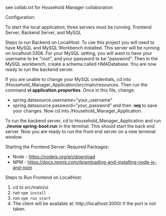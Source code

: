 see collab.txt for Household Manager collaboration

Configuration:

To start the local application, three servers must be running. Frontend Server, Backend Server, and MySQL

Steps to run Backend on LocalHost:
To use this project you will need to have MySQL and MySQL Workbench installed. This server will be running on localhost:3306. For your MySQL setting, you will want to have your username to be "root", and your password to be "password". Then in the MySQL workbench, create a schema called HMADatabase. You are now ready to run the backend server.

If you are unable to change your MySQL credentials, cd into /Household_Manager_Application/src/main/resources. Then run the command **vi application.properties**. Once in this file, change:
- spring.datasource.username="your_username"
- spring.datasource.password="your_password"
and then **:wq** to save your changes. Now cd into /Household_Manager_Application.

To run the backend server, cd to Household_Manager_Application and run  **./mvnw spring-boot:run** in the terminal. This should start the back end server. Now you are ready to run the front end server on a new terminal window.

Starting the Frontend Server:
Required Packages:
- Node - https://nodejs.org/en/download
- NPM - https://docs.npmjs.com/downloading-and-installing-node-js-and-npm

Steps to Run Frontend on LocalHost:
1. cd to src/main/ui
2. run `npm install` 
3. run `npm run start`
4. The client will be available at: http://localhost:3000/ if the port is not taken.
